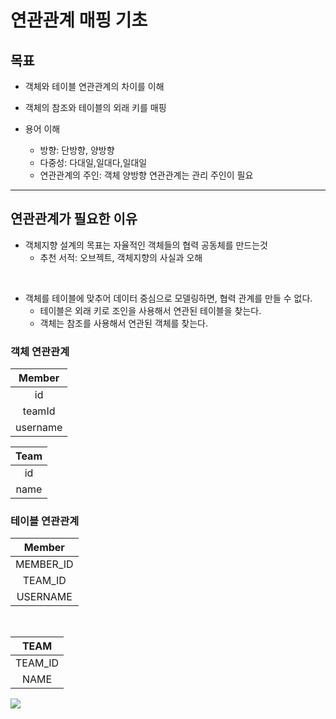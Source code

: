 # 연관관계 매핑 기초


## 목표

-  객체와 테이블 연관관계의 차이를 이해
- 객체의 참조와 테이블의 외래 키를 매핑

- 용어 이해
    - 방향: 단방향, 양방향
    - 다중성: 다대일,일대다,일대일
    - 연관관계의 주인: 객체 양방향 연관관계는 관리 주인이 필요


---

## 연관관계가 필요한 이유

- 객체지향 설계의 목표는 자율적인 객체들의 협력 공동체를 만드는것
    - 추천 서적: 오브젝트, 객체지향의 사실과 오해

</br>

- 객체를 테이블에 맞추어 데이터 중심으로 모델링하면, 협력 관계를 만들 수 없다.
    - 테이블은 외래 키로 조인을 사용해서 연관된 테이블을 찾는다.
    - 객체는 참조를 사용해서 연관된 객체를 찾는다.
    
### 객체 연관관계

Member|      
:---:|     
id | 
teamId|
username |

Team|
:---:|
id|
name |


### 테이블 연관관계
Member|   
:---:|
MEMBER_ID|
TEAM_ID|
USERNAME|

<br>

TEAM|
:---:|
TEAM_ID|
NAME|


![](C:\Users\유신\Desktop\git\인프런\연관관계\1.PNG)